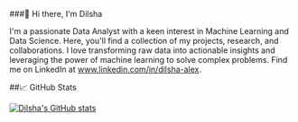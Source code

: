 ###👋 Hi there, I'm Dilsha

I'm a passionate Data Analyst with a keen interest in Machine Learning and Data Science. Here, you'll find a collection of my projects, research, and collaborations. I love transforming raw data into actionable insights and leveraging the power of machine learning to solve complex problems. Find me on LinkedIn at www.linkedin.com/in/dilsha-alex.


##📈 GitHub Stats

[![Dilsha's GitHub stats](https://github-readme-stats.vercel.app/api?username=Dilsha-Alex)](https://github.com/Dilsha-Alex/github-readme-stats)
